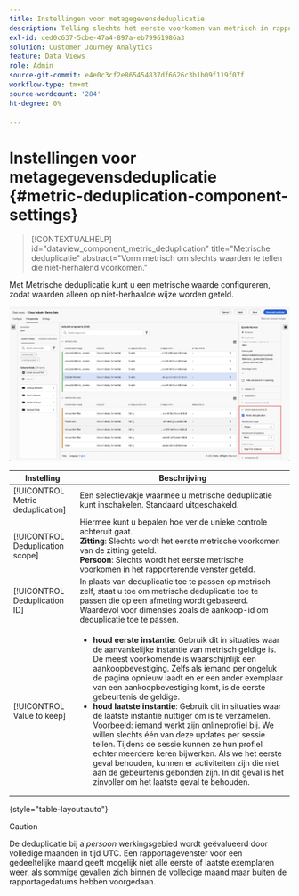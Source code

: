 ```yaml
---
title: Instellingen voor metagegevensdeduplicatie
description: Telling slechts het eerste voorkomen van metrisch in rapporten.
exl-id: ced0c637-5cbe-47a4-897a-eb79961986a3
solution: Customer Journey Analytics
feature: Data Views
role: Admin
source-git-commit: e4e0c3cf2e865454837df6626c3b1b09f119f07f
workflow-type: tm+mt
source-wordcount: '284'
ht-degree: 0%

---
```


# Instellingen voor metagegevensdeduplicatie {#metric-deduplication-component-settings}

<!-- markdownlint-disable MD034 -->

>[!CONTEXTUALHELP]
>id="dataview_component_metric_deduplication"
>title="Metrische deduplicatie"
>abstract="Vorm metrisch om slechts waarden te tellen die niet-herhalend voorkomen."

<!-- markdownlint-enable MD034 -->


Met Metrische deduplicatie kunt u een metrische waarde configureren, zodat waarden alleen op niet-herhaalde wijze worden geteld.

![ Metrische deduplicatie ](../assets/metric-deduplication.png)

| Instelling | Beschrijving |
| --- | --- |
| [!UICONTROL Metric deduplication] | Een selectievakje waarmee u metrische deduplicatie kunt inschakelen. Standaard uitgeschakeld. |
| [!UICONTROL Deduplication scope] | Hiermee kunt u bepalen hoe ver de unieke controle achteruit gaat.<br>**Zitting**: Slechts wordt het eerste metrische voorkomen van de zitting geteld.<br>**Persoon**: Slechts wordt het eerste metrische voorkomen in het rapporterende venster geteld. |
| [!UICONTROL Deduplication ID] | In plaats van deduplicatie toe te passen op metrisch zelf, staat u toe om metrische deduplicatie toe te passen die op een afmeting wordt gebaseerd. Waardevol voor dimensies zoals de aankoop-id om deduplicatie toe te passen. |
| [!UICONTROL Value to keep] | <ul><li>**houd eerste instantie**: Gebruik dit in situaties waar de aanvankelijke instantie van metrisch geldige is. De meest voorkomende is waarschijnlijk een aankoopbevestiging. Zelfs als iemand per ongeluk de pagina opnieuw laadt en er een ander exemplaar van een aankoopbevestiging komt, is de eerste gebeurtenis de geldige.</li><li>**houd laatste instantie**: Gebruik dit in situaties waar de laatste instantie nuttiger om is te verzamelen. Voorbeeld: iemand werkt zijn onlineprofiel bij. We willen slechts één van deze updates per sessie tellen. Tijdens de sessie kunnen ze hun profiel echter meerdere keren bijwerken. Als we het eerste geval behouden, kunnen er activiteiten zijn die niet aan de gebeurtenis gebonden zijn. In dit geval is het zinvoller om het laatste geval te behouden.</li></ul> |

{style="table-layout:auto"}

>[!CAUTION]
>
>De deduplicatie bij a _persoon_ werkingsgebied wordt geëvalueerd door volledige maanden in tijd UTC. Een rapportagevenster voor een gedeeltelijke maand geeft mogelijk niet alle eerste of laatste exemplaren weer, als sommige gevallen zich binnen de volledige maand maar buiten de rapportagedatums hebben voorgedaan.
